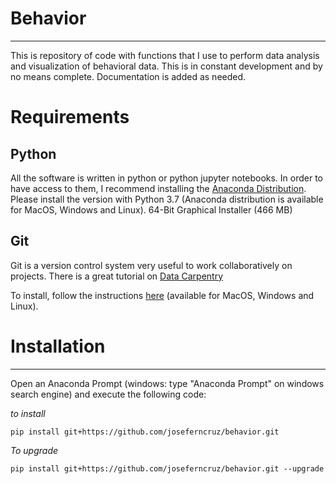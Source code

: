 # Behavior
---

This is repository of code with functions that I use to perform data analysis and visualization of behavioral data. This is in constant development and by no means complete. Documentation is added as needed.


# Requirements


## Python

All the software is written in python or python jupyter notebooks. In order to have access to them, I recommend installing the [Anaconda Distribution](https://www.anaconda.com/products/individual).   
Please install the version with Python 3.7 (Anaconda distribution is available for MacOS, Windows and Linux).
64-Bit Graphical Installer (466 MB)


## Git

Git is a version control system very useful to work collaboratively on projects. There is a great tutorial on [Data Carpentry](https://swcarpentry.github.io/git-novice/)

To install, follow the instructions [here](https://git-scm.com/download/win) (available for MacOS, Windows and Linux).


# Installation
---

Open an Anaconda Prompt (windows: type "Anaconda Prompt" on windows search engine) and execute the following code:

*to install*  

`pip install git+https://github.com/joseferncruz/behavior.git`

*To upgrade*  

`pip install git+https://github.com/joseferncruz/behavior.git --upgrade`
